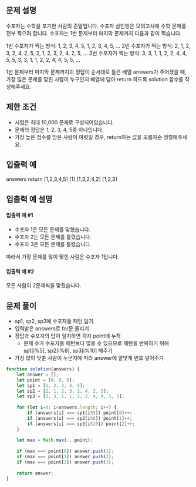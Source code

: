 ## 문제 설명
수포자는 수학을 포기한 사람의 준말입니다. 수포자 삼인방은 모의고사에 수학 문제를 전부 찍으려 합니다. 수포자는 1번 문제부터 마지막 문제까지 다음과 같이 찍습니다.

1번 수포자가 찍는 방식: 1, 2, 3, 4, 5, 1, 2, 3, 4, 5, ...
2번 수포자가 찍는 방식: 2, 1, 2, 3, 2, 4, 2, 5, 2, 1, 2, 3, 2, 4, 2, 5, ...
3번 수포자가 찍는 방식: 3, 3, 1, 1, 2, 2, 4, 4, 5, 5, 3, 3, 1, 1, 2, 2, 4, 4, 5, 5, ...

1번 문제부터 마지막 문제까지의 정답이 순서대로 들은 배열 answers가 주어졌을 때, 가장 많은 문제를 맞힌 사람이 누구인지 배열에 담아 return 하도록 solution 함수를 작성해주세요.

## 제한 조건
- 시험은 최대 10,000 문제로 구성되어있습니다.
- 문제의 정답은 1, 2, 3, 4, 5중 하나입니다.
- 가장 높은 점수를 받은 사람이 여럿일 경우, return하는 값을 오름차순 정렬해주세요.

## 입출력 예
answers	return
[1,2,3,4,5]	[1]
[1,3,2,4,2]	[1,2,3]

## 입출력 예 설명
#### 입출력 예 #1

- 수포자 1은 모든 문제를 맞혔습니다.
- 수포자 2는 모든 문제를 틀렸습니다.
- 수포자 3은 모든 문제를 틀렸습니다.

따라서 가장 문제를 많이 맞힌 사람은 수포자 1입니다.

#### 입출력 예 #2

모든 사람이 2문제씩을 맞췄습니다.

## 문제 풀이
- sp1, sp2, sp3에 수포자들 패턴 담기
- 입력받은 answers로 for문 돌리기
- 정답과 수포자의 답이 일치하면 각자 point에 누적
  - 문제 수가 수포자들 패턴보다 많을 수 있으므로 패턴을 반복하기 위해 sp1[i%5], sp2[i%8], sp3[i%10] 해주기
- 가장 많이 맞춘 사람이 누군지에 따라 answer에 알맞게 번호 넣어주기
```js
function solution(answers) {
    let answer = [];
    let point = [0, 0, 0];
    let sp1 = [1, 2, 3, 4, 5];
    let sp2 = [2, 1, 2, 3, 2, 4, 2, 5];
    let sp3 = [3, 3, 1, 1, 2, 2, 4, 4, 5, 5];
    
    for (let i=0; i<answers.length; i++) {
        if (answers[i] === sp1[i%5]) point[0]++;
        if (answers[i] === sp2[i%8]) point[1]++;
        if (answers[i] === sp3[i%10]) point[2]++;
    }
    
    let max = Math.max(...point);
    
    if (max === point[0]) answer.push(1);
    if (max === point[1]) answer.push(2);
    if (max === point[2]) answer.push(3);
    
    return answer;
}
```
